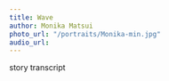```yaml
---
title: Wave
author: Monika Matsui
photo_url: "/portraits/Monika-min.jpg"
audio_url:
---
```


story transcript